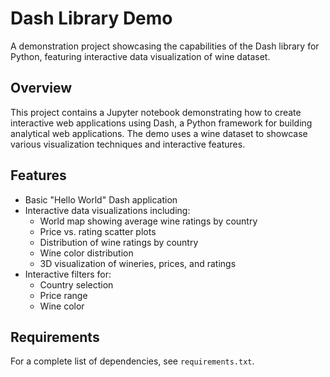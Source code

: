 # Dash Library Demo

A demonstration project showcasing the capabilities of the Dash library for Python, featuring interactive data visualization of wine dataset.

## Overview

This project contains a Jupyter notebook demonstrating how to create interactive web applications using Dash, a Python framework for building analytical web applications. The demo uses a wine dataset to showcase various visualization techniques and interactive features.

## Features

- Basic "Hello World" Dash application
- Interactive data visualizations including:
  - World map showing average wine ratings by country
  - Price vs. rating scatter plots
  - Distribution of wine ratings by country
  - Wine color distribution
  - 3D visualization of wineries, prices, and ratings
- Interactive filters for:
  - Country selection
  - Price range
  - Wine color

## Requirements

For a complete list of dependencies, see `requirements.txt`.
